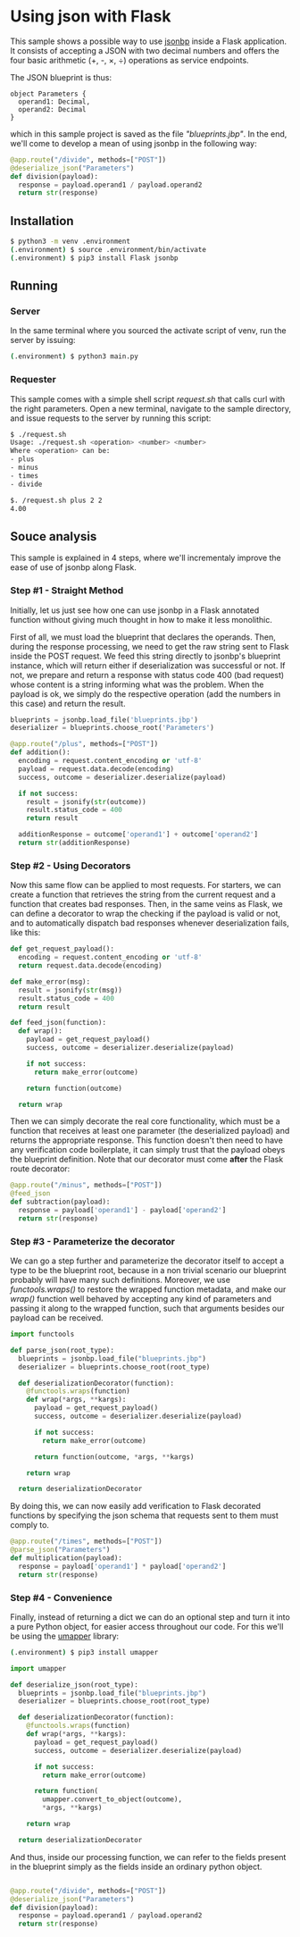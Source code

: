 # Using json with Flask

This sample shows a possible way to use [jsonbp](https://github.com/vottini/jsonbp)
inside a Flask application. It consists of accepting a JSON with two decimal numbers
and offers the four basic arithmetic (+, -, ×, ÷) operations as service endpoints.

The JSON blueprint is thus:

```
object Parameters {
  operand1: Decimal,
  operand2: Decimal
}
```
which in this sample project is saved as the file _"blueprints.jbp"_.
In the end, we'll come to develop a mean of using jsonbp in the following way:

```py
@app.route("/divide", methods=["POST"])
@deserialize_json("Parameters")
def division(payload):
  response = payload.operand1 / payload.operand2
  return str(response)
```

## Installation

```bash
$ python3 -m venv .environment
(.environment) $ source .environment/bin/activate
(.environment) $ pip3 install Flask jsonbp
```

## Running

### Server

In the same terminal where you sourced the activate script of venv,
run the server by issuing:

```bash
(.environment) $ python3 main.py
```

### Requester

This sample comes with a simple shell script _request.sh_ that
calls curl with the right parameters. Open a new terminal, navigate
to the sample directory, and issue requests to the server by running
this script:

```bash
$ ./request.sh
Usage: ./request.sh <operation> <number> <number>
Where <operation> can be:
- plus
- minus
- times
- divide

$. /request.sh plus 2 2
4.00
```

## Souce analysis

This sample is explained in 4 steps, where we'll incrementaly improve the
ease of use of jsonbp along Flask.

### Step #1 - Straight Method

Initially, let us just see how one can use jsonbp in a Flask annotated function
without giving much thought in how to make it less monolithic.

First of all, we must load the blueprint that declares the operands. Then,
during the response processing, we need to get the raw string sent to Flask
inside the POST request. We feed this string directly to jsonbp's blueprint
instance, which will return either if deserialization was successful or not.
If not, we prepare and return a response with status code 400 (bad request)
whose content is a string informing what was the problem. When the payload
is ok, we simply do the respective operation (add the numbers in this case)
and return the result.

```py
blueprints = jsonbp.load_file('blueprints.jbp')
deserializer = blueprints.choose_root('Parameters')

@app.route("/plus", methods=["POST"])
def addition():
  encoding = request.content_encoding or 'utf-8'
  payload = request.data.decode(encoding)
  success, outcome = deserializer.deserialize(payload)

  if not success:
    result = jsonify(str(outcome))
    result.status_code = 400
    return result

  additionResponse = outcome['operand1'] + outcome['operand2']
  return str(additionResponse)

```

### Step #2 - Using Decorators

Now this same flow can be applied to most requests. For starters,
we can create a function that retrieves the string from the current
request and a function that creates bad responses. Then, in the same
veins as Flask, we can define a decorator to wrap the checking if the
payload is valid or not, and to automatically dispatch bad responses
whenever deserialization fails, like this:

```py
def get_request_payload():
  encoding = request.content_encoding or 'utf-8'
  return request.data.decode(encoding)

def make_error(msg):
  result = jsonify(str(msg))
  result.status_code = 400
  return result

def feed_json(function):
  def wrap():
    payload = get_request_payload()
    success, outcome = deserializer.deserialize(payload)

    if not success:
      return make_error(outcome)

    return function(outcome)

  return wrap

```

Then we can simply decorate the real core functionality, which must
be a function that receives at least one parameter (the deserialized
payload) and returns the appropriate response. This function doesn't
then need to have any verification code boilerplate, it can simply
trust that the payload obeys the blueprint definition. Note that our
decorator must come **after** the Flask route decorator:

```py
@app.route("/minus", methods=["POST"])
@feed_json
def subtraction(payload):
  response = payload['operand1'] - payload['operand2']
  return str(response)

```

### Step #3 - Parameterize the decorator

We can go a step further and parameterize the decorator itself to
accept a type to be the blueprint root, because in a non trivial scenario
our blueprint probably will have many such definitions. Moreover, we use
_functools.wraps()_ to restore the wrapped function metadata, and make our
_wrap()_ function well behaved by accepting any kind of parameters and passing
it along to the wrapped function, such that arguments besides our
payload can be received.

```py
import functools

def parse_json(root_type):
  blueprints = jsonbp.load_file("blueprints.jbp")
  deserializer = blueprints.choose_root(root_type)

  def deserializationDecorator(function):
    @functools.wraps(function)
    def wrap(*args, **kargs):
      payload = get_request_payload()
      success, outcome = deserializer.deserialize(payload)

      if not success:
        return make_error(outcome)

      return function(outcome, *args, **kargs)

    return wrap

  return deserializationDecorator
```

By doing this, we can now easily add verification to Flask decorated
functions by specifying the json schema that requests sent to them
must comply to.

```py
@app.route("/times", methods=["POST"])
@parse_json("Parameters")
def multiplication(payload):
  response = payload['operand1'] * payload['operand2']
  return str(response)

```

### Step #4 - Convenience

Finally, instead of returning a dict we can do an optional step
and turn it into a pure Python object, for easier access throughout our code. For
this we'll be using the [umapper](https://github.com/vottini/umapper) library:

```bash
(.environment) $ pip3 install umapper
```

```py
import umapper

def deserialize_json(root_type):
  blueprints = jsonbp.load_file("blueprints.jbp")
  deserializer = blueprints.choose_root(root_type)

  def deserializationDecorator(function):
    @functools.wraps(function)
    def wrap(*args, **kargs):
      payload = get_request_payload()
      success, outcome = deserializer.deserialize(payload)

      if not success:
        return make_error(outcome)

      return function(
        umapper.convert_to_object(outcome),
        *args, **kargs)

    return wrap

  return deserializationDecorator

```

And thus, inside our processing function, we can refer to
the fields present in the blueprint simply as the fields inside
an ordinary python object.

```py

@app.route("/divide", methods=["POST"])
@deserialize_json("Parameters")
def division(payload):
  response = payload.operand1 / payload.operand2
  return str(response)

```

